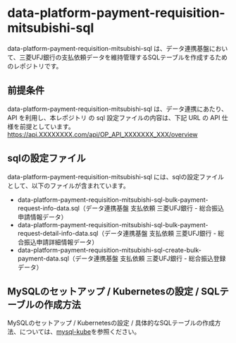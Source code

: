 # data-platform-payment-requisition-mitsubishi-sql 

data-platform-payment-requisition-mitsubishi-sql は、データ連携基盤において、三菱UFJ銀行の支払依頼データを維持管理するSQLテーブルを作成するためのレポジトリです。  

## 前提条件  
data-platform-payment-requisition-mitsubishi-sql は、データ連携にあたり、API を利用し、本レポジトリ の sql 設定ファイルの内容は、下記 URL の API 仕様を前提としています。  
https://api.XXXXXXXX.com/api/OP_API_XXXXXXX_XXX/overview   

## sqlの設定ファイル

data-platform-payment-requisition-mitsubishi-sql には、sqlの設定ファイルとして、以下のファイルが含まれています。    

* data-platform-payment-requisition-mitsubishi-sql-bulk-payment-request-info-data.sql（データ連携基盤 支払依頼 三菱UFJ銀行 - 総合振込申請情報データ）
* data-platform-payment-requisition-mitsubishi-sql-bulk-payment-request-detail-info-data.sql（データ連携基盤 支払依頼 三菱UFJ銀行 - 総合振込申請詳細情報データ）
* data-platform-payment-requisition-mitsubishi-sql-create-bulk-payment-data.sql（データ連携基盤 支払依頼 三菱UFJ銀行 - 総合振込登録データ）

## MySQLのセットアップ / Kubernetesの設定 / SQLテーブルの作成方法
MySQLのセットアップ / Kubernetesの設定 / 具体的なSQLテーブルの作成方法、については、[mysql-kube](https://github.com/latonaio/mysql-kube)を参照ください。  
